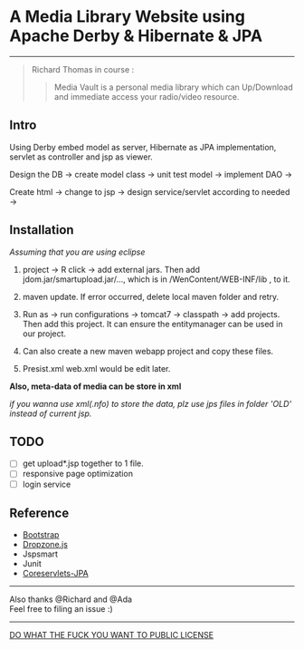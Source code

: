# A Media Library Website using Apache Derby & Hibernate & JPA
---  
> Richard Thomas in course :
>> Media Vault is a personal media library which can Up/Download and immediate access your radio/video resource.


## Intro

Using Derby embed model as server, Hibernate as JPA implementation, servlet as controller and jsp as viewer.  

Design the DB -> create model class -> unit test model ->  implement DAO ->

Create html -> change to jsp -> design service/servlet according to needed ->

## Installation  

*Assuming that you are using eclipse*  

1. project -> R click -> add external jars. Then add jdom.jar/smartupload.jar/...,  which is in /WenContent/WEB-INF/lib , to it.  

2. maven update. If error occurred, delete local maven folder and retry.

3. Run as -> run configurations -> tomcat7 -> classpath -> add projects. Then add this project. It can ensure the entitymanager can be used in our project.

4. Can also create a new maven webapp project and copy these files.

5. Presist.xml web.xml would be edit later.

**Also, meta-data of media can be store in xml**  

*if you wanna use xml(.nfo) to store the data, plz use jps files in folder 'OLD' instead of current jsp.*

## TODO
- [ ] get upload*.jsp together to 1 file.
- [ ] responsive page optimization
- [ ] login service

## Reference
- [Bootstrap](https://github.com/twbs/bootstrap)
- [Dropzone.js](http://www.dropzonejs.com/)
- Jspsmart
- Junit
- [Coreservlets-JPA](http://www.coreservlets.com)

---
Also thanks @Richard and @Ada   
Feel free to filing an issue :)

---  
[DO WHAT THE FUCK YOU WANT TO PUBLIC LICENSE](http://www.wtfpl.net/txt/copying/)
